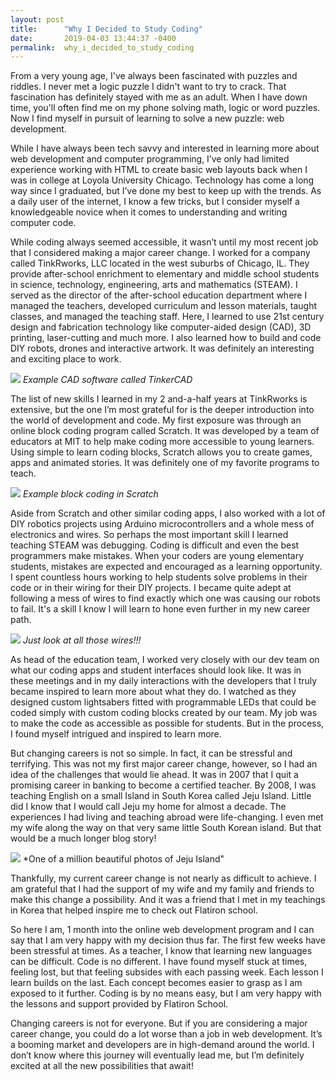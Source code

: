 ```yaml
---
layout: post
title:      "Why I Decided to Study Coding"
date:       2019-04-03 13:44:37 -0400
permalink:  why_i_decided_to_study_coding
---
```


From a very young age, I've always been fascinated with puzzles and riddles.  I never met a logic puzzle I didn't want to try to crack.  That fascination has definitely stayed with me as an adult.  When I have down time, you'll often find me on my phone solving math, logic or word puzzles.  Now I find myself in pursuit of learning to solve a new puzzle: web development.  

While I have always been tech savvy and interested in learning more about web development and computer programming, I’ve only had limited experience working with HTML to create basic web layouts back when I was in college at Loyola University Chicago.  Technology has come a long way since I graduated, but I’ve done my best to keep up with the trends.  As a daily user of the internet, I know a few tricks, but I consider myself a knowledgeable novice when it comes to understanding and writing computer code.

While coding always seemed accessible, it wasn’t until my most recent job that I considered making a major career change.  I worked for a company called TinkRworks, LLC located in the west suburbs of Chicago, IL.  They provide after-school enrichment to elementary and middle school students in science, technology, engineering, arts and mathematics (STEAM).  I served as the director of the after-school education department where I managed the teachers, developed curriculum and lesson materials, taught classes, and managed the teaching staff.  Here, I learned to use 21st century design and fabrication technology like computer-aided design (CAD), 3D printing, laser-cutting and much more.  I also learned how to build and code DIY robots, drones and interactive artwork.  It was definitely an interesting and exciting place to work.  

![](https://i.all3dp.com/wp-content/uploads/2016/03/27111347/tinkercad_astropi.jpg)
*Example CAD software called TinkerCAD*

The list of new skills I learned in my 2 and-a-half years at TinkRworks is extensive, but the one I’m most grateful for is the deeper introduction into the world of development and code.  My first exposure was through an online block coding program called Scratch.  It was developed by a team of educators at MIT to help make coding more accessible to young learners.  Using simple to learn coding blocks, Scratch allows you to create games, apps and animated stories.  It was definitely one of my favorite programs to teach.  

![](https://cdn.instructables.com/FG5/67OI/IANRGV9Y/FG567OIIANRGV9Y.LARGE.jpg)
*Example block coding in Scratch*

Aside from Scratch and other similar coding apps, I also worked with a lot of DIY robotics projects using Arduino microcontrollers and a whole mess of electronics and wires.  So perhaps the most important skill I learned teaching STEAM was debugging.  Coding is difficult and even the best programmers make mistakes.  When your coders are young elementary students, mistakes are expected and encouraged as a learning opportunity.  I spent countless hours working to help students solve problems in their code or in their wiring for their DIY projects.  I became quite adept at following a mess of wires to find exactly which one was causing our robots to fail.  It's a skill I know I will learn to hone even further in my new career path.  

![](https://lifeofahomeschoolersite.files.wordpress.com/2018/01/0-02-01-46631c0308f650ba97afc343709fdbb27f10dbd4643fe021bee9c020e70b9ffa_full1.jpg)
*Just look at all those wires!!!*

As head of the education team, I worked very closely with our dev team on what our coding apps and student interfaces should look like.  It was in these meetings and in my daily interactions with the developers that I truly became inspired to learn more about what they do.  I watched as they designed custom lightsabers fitted with programmable LEDs that could be coded simply with custom coding blocks created by our team.  My job was to make the code as accessible as possible for students.  But in the process, I found myself intrigued and inspired to learn more.  

But changing careers is not so simple.  In fact, it can be stressful and terrifying.  This was not my first major career change, however, so I had an idea of the challenges that would lie ahead.  It was in 2007 that I quit a promising career in banking to become a certified teacher.  By 2008, I was teaching English on a small Island in South Korea called Jeju Island.  Little did I know that I would call Jeju my home for almost a decade.  The experiences I had living and teaching abroad were life-changing.  I even met my wife along the way on that very same little South Korean island.   But that would be a much longer blog story!

![](https://farm7.staticflickr.com/6002/5983290258_f504ffdb11_b.jpg)
*One of a million beautiful photos of Jeju Island"

Thankfully, my current career change is not nearly as difficult to achieve.  I am grateful that I had the support of my wife and my family and friends to make this change a possibility.  And it was a friend that I met in my teachings in Korea that helped inspire me to check out Flatiron school.  

So here I am, 1 month into the online web development program and I can say that I am very happy with my decision thus far.  The first few weeks have been stressful at times.  As a teacher, I know that learning new languages can be difficult.  Code is no different.  I have found myself stuck at times, feeling lost, but that feeling subsides with each passing week.  Each lesson I learn builds on the last.  Each concept becomes easier to grasp as I am exposed to it further.  Coding is by no means easy, but I am very happy with the lessons and support provided by Flatiron School.  

Changing careers is not for everyone.  But if you are considering a major career change, you could do a lot worse than a job in web development.  It’s a booming market and developers are in high-demand around the world.  I don’t know where this journey will eventually lead me, but I’m definitely excited at all the new possibilities that await!

